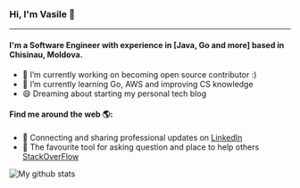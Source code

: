 ### Hi, I'm Vasile 👋
---

#### I'm a Software Engineer with experience in [Java, Go and more] based in Chisinau, Moldova.

- 🔭 I’m currently working on becoming open source contributor :)
- 🌱 I’m currently learning Go, AWS and improving CS knowledge
- 😄 Dreaming about starting my personal tech blog

#### Find me around the web 🌎:
- 💼 Connecting and sharing professional updates on <a href="https://www.linkedin.com/in/vasile-razdalovschi-976755157/">LinkedIn</a>
- 💬 The favourite tool for asking question and place to help others <a href="https://stackoverflow.com/users/9601186/vasile-razdalovschi">StackOverFlow</a>
  
  
![My github stats](https://github-readme-stats.vercel.app/api?username=vrazdalovschi&show_icons=true)
